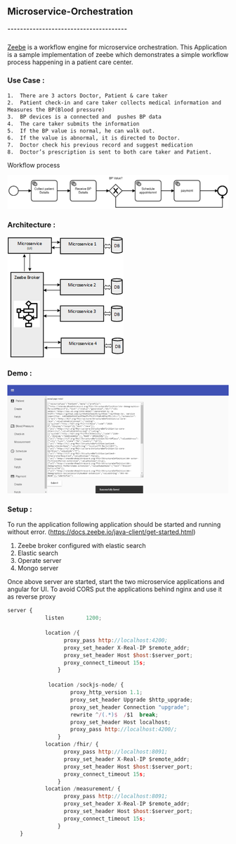 ## Microservice-Orchestration
### ¯¯¯¯¯¯¯¯¯¯¯¯¯¯¯¯¯¯¯¯¯¯¯¯¯¯¯¯¯¯¯¯¯¯¯¯¯¯

[Zeebe](https://zeebe.io) is a workflow engine for microservice orchestration.
This Application is a sample implementation of zeebe which demonstrates a simple workflow process happening in a patient care center.

### Use Case :

	1.	There are 3 actors Doctor, Patient & care taker
	2.	Patient check-in and care taker collects medical information and Measures the BP(Blood pressure)
	3.	BP devices is a connected and  pushes BP data
	4.	The care taker submits the information
	5.	If the BP value is normal, he can walk out.
	6.	If the value is abnormal, it is directed to Doctor.
	7.	Doctor check his previous record and suggest medication 
	8.	Doctor’s prescription is sent to both care taker and Patient.
	
 Workflow process

![alt text][wf]

[wf]: document/BP-process-clinic.png "Workflow"

### Architecture :
![alt text][arch]

[arch]: document/WF_POC.png "Architecture"

### Demo : 
![alt text][demo]

[demo]: document/zeebe.gif "DEMO"

### Setup : 

To run the application following application should be started and running without error.
(https://docs.zeebe.io/java-client/get-started.html)
1. Zeebe broker configured  with elastic search
2. Elastic search 
3. Operate server
4. Mongo server

Once above server are started, start the two microservice applications and angular for UI.
To avoid CORS put the applications behind nginx and use it as reverse proxy

```javascript
server {
		    listen       1200;
			
			location /{
				  proxy_pass http://localhost:4200;
				  proxy_set_header X-Real-IP $remote_addr;
				  proxy_set_header Host $host:$server_port;
				  proxy_connect_timeout 15s;
				}
				
			 location /sockjs-node/ {
					proxy_http_version 1.1;
					proxy_set_header Upgrade $http_upgrade;
					proxy_set_header Connection "upgrade";
					rewrite ^/(.*)$  /$1  break;
					proxy_set_header Host localhost;
					proxy_pass http://localhost:4200/;
				}
			location /fhir/ {
				  proxy_pass http://localhost:8091;
				  proxy_set_header X-Real-IP $remote_addr;
				  proxy_set_header Host $host:$server_port;
				  proxy_connect_timeout 15s;
				}
			location /measurement/ {
				  proxy_pass http://localhost:8091;
				  proxy_set_header X-Real-IP $remote_addr;
				  proxy_set_header Host $host:$server_port;
				  proxy_connect_timeout 15s;
				}
	}
```

	





